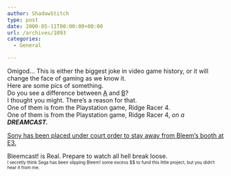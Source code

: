 ```yaml
---
author: ShadowStitch
type: post
date: 2000-05-11T00:00:00+00:00
url: /archives/1093
categories:
  - General

---
```

Omigod&#8230; This is either the biggest joke in video game history, or it will change the face of gaming as we know it.  
Here are some pics of something.  
Do you see a difference between <a target ="blank_" href="http://www.shadowstitch.com/rr42.jpg">A</a> and <a Target="_blank" href="http://www.shadowstitch.com/rr41.jpg">B</a>?  
I thought you might. There&#8217;s a reason for that.  
One of them is from the Playstation game, Ridge Racer 4.  
One of them is from the Playstation game, Ridge Racer 4, _on a **DREAMCAST.**_

<a target ="_blank" href="http://www.gamecenter.com/News/E32k/Item/0,1004,0-4119,00.html?st.gc.fd.a">Sony has been placed under court order to stay away from Bleem&#8217;s booth at E3.</a>  
  
Bleemcast! is Real. Prepare to watch all hell break loose.  
<font size="1">I secretly think Sega has been slipping Bleem! some excess $$ to fund this little project, but you didn&#8217;t hear it from me.</font>